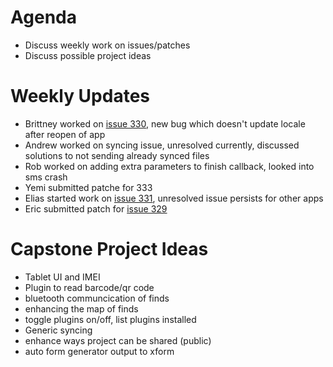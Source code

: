 # Agenda #
  * Discuss weekly work on issues/patches
  * Discuss possible project ideas


# Weekly Updates #
  * Brittney worked on [issue 330](https://code.google.com/p/posit-mobile/issues/detail?id=330), new bug which doesn't update locale after reopen of app
  * Andrew worked on syncing issue, unresolved currently, discussed solutions to not sending already synced files
  * Rob worked on adding extra parameters to finish callback, looked into sms crash
  * Yemi submitted patche for 333
  * Elias started work on [issue 331](https://code.google.com/p/posit-mobile/issues/detail?id=331), unresolved issue persists for other apps
  * Eric submitted patch for [issue 329](https://code.google.com/p/posit-mobile/issues/detail?id=329)

# Capstone Project Ideas #
  * Tablet UI and IMEI
  * Plugin to read barcode/qr code
  * bluetooth communcication of finds
  * enhancing the map of finds
  * toggle plugins on/off, list plugins installed
  * Generic syncing
  * enhance ways project can be shared (public)
  * auto form generator output to xform